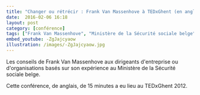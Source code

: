 ```yaml
---
title: "Changer ou rétrécir : Frank Van Massenhove à TEDxGhent (en anglais)"
date:  2016-02-06 16:18
layout: post
category: [conférence]
tags: ["Frank Van Massenhove", "Ministère de la Sécurité sociale belge"]
embed_youtube: -ZgJajcyaow
illustration: /images/-ZgJajcyaow.jpg
---
```


Les conseils de Frank Van Massenhove aux dirigeants d'entreprise ou d'organisations basés sur son expérience au Ministère de la Sécurité sociale belge.

Cette conférence, de anglais, de 15 minutes a eu lieu au TEDxGhent 2012.
